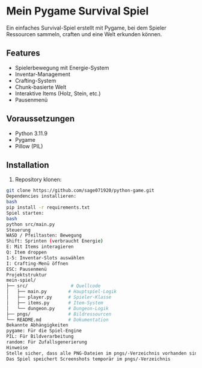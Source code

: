 # Mein Pygame Survival Spiel

Ein einfaches Survival-Spiel erstellt mit Pygame, bei dem Spieler Ressourcen sammeln, craften und eine Welt erkunden können.

## Features
- Spielerbewegung mit Energie-System
- Inventar-Management
- Crafting-System
- Chunk-basierte Welt
- Interaktive Items (Holz, Stein, etc.)
- Pausenmenü

## Voraussetzungen
- Python 3.11.9
- Pygame
- Pillow (PIL)

## Installation
1. Repository klonen:
```bash
git clone https://github.com/sage071920/python-game.git
Dependencies installieren:
bash
pip install -r requirements.txt
Spiel starten:
bash
python src/main.py
Steuerung
WASD / Pfeiltasten: Bewegung
Shift: Sprinten (verbraucht Energie)
E: Mit Items interagieren
Q: Item droppen
1-5: Inventar-Slots auswählen
I: Crafting-Menü öffnen
ESC: Pausenmenü
Projektstruktur
mein-spiel/
├── src/                # Quellcode
│   ├── main.py        # Hauptspiel-Logik
│   ├── player.py      # Spieler-Klasse
│   ├── items.py       # Item-System
│   └── dungeon.py     # Dungeon-Logik
├── pngs/              # Bildressourcen
└── README.md          # Dokumentation
Bekannte Abhängigkeiten
pygame: Für die Spiel-Engine
PIL: Für Bildverarbeitung
random: Für Zufallsgenerierung
Hinweise
Stelle sicher, dass alle PNG-Dateien im pngs/-Verzeichnis vorhanden sind
Das Spiel speichert Screenshots temporär im pngs/-Verzeichnis

